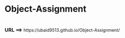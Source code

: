 # Object-Assignment
<h3 style = "display:inline-block;">URL ==></h3> https://ubaid9513.github.io/Object-Assignment/
